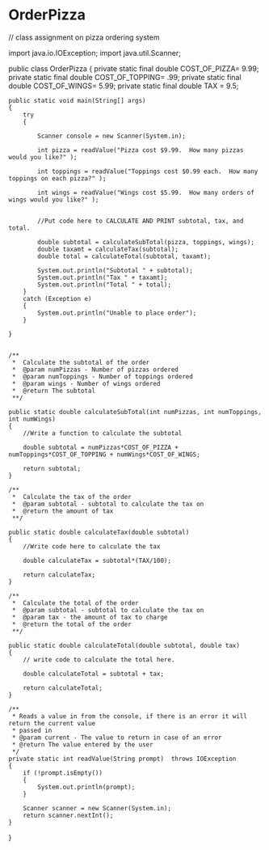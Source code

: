 # OrderPizza
// class assignment on pizza ordering system



import java.io.IOException;
import java.util.Scanner;

public class OrderPizza
{
    private static final double COST_OF_PIZZA= 9.99;
    private static final double COST_OF_TOPPING= .99;
    private static final double COST_OF_WINGS= 5.99;
    private static final double TAX = 9.5;

    public static void main(String[] args)
    {
        try
        {

            Scanner console = new Scanner(System.in);

            int pizza = readValue("Pizza cost $9.99.  How many pizzas would you like?" );

            int toppings = readValue("Toppings cost $0.99 each.  How many toppings on each pizza?" );

            int wings = readValue("Wings cost $5.99.  How many orders of wings would you like?" );


            //Put code here to CALCULATE AND PRINT subtotal, tax, and total.

            double subtotal = calculateSubTotal(pizza, toppings, wings);
            double taxamt = calculateTax(subtotal);
            double total = calculateTotal(subtotal, taxamt);

            System.out.println("Subtotal " + subtotal);
            System.out.println("Tax " + taxamt);
            System.out.println("Total " + total);
        }
        catch (Exception e)
        {
            System.out.println("Unable to place order");
        }

    }


    /**
     *	Calculate the subtotal of the order
     *  @param numPizzas - Number of pizzas ordered
     *  @param numToppings - Number of toppings ordered
     *  @param wings - Number of wings ordered
     *  @return The subtotal
     **/

    public static double calculateSubTotal(int numPizzas, int numToppings, int numWings)
    {
        //Write a function to calculate the subtotal

        double subtotal = numPizzas*COST_OF_PIZZA + numToppings*COST_OF_TOPPING + numWings*COST_OF_WINGS;

        return subtotal;
    }

    /**
     *	Calculate the tax of the order
     *  @param subtotal - subtotal to calculate the tax on
     *  @return the amount of tax
     **/

    public static double calculateTax(double subtotal)
    {
        //Write code here to calculate the tax

        double calculateTax = subtotal*(TAX/100);

        return calculateTax;
    }

    /**
     *	Calculate the total of the order
     *  @param subtotal - subtotal to calculate the tax on
     *  @param tax - the amount of tax to charge
     *  @return the total of the order
     **/

    public static double calculateTotal(double subtotal, double tax)
    {
        // write code to calculate the total here.

        double calculateTotal = subtotal + tax;

        return calculateTotal;
    }

    /**
     * Reads a value in from the console, if there is an error it will return the current value
     * passed in
     * @param current - The value to return in case of an error
     * @return The value entered by the user
     */
    private static int readValue(String prompt)  throws IOException
    {
        if (!prompt.isEmpty())
        {
            System.out.println(prompt);
        }

        Scanner scanner = new Scanner(System.in);
        return scanner.nextInt();
    }



}
